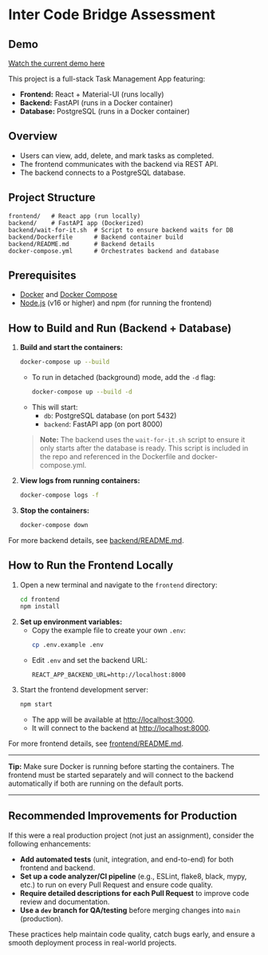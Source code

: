 # Inter Code Bridge Assessment

## Demo
[Watch the current demo here](https://drive.google.com/file/d/1lNeEU2NxLEIUOc5lVzHO9rFTPmUgOHp2/view?usp=drive_link)

This project is a full-stack Task Management App featuring:
- **Frontend:** React + Material-UI (runs locally)
- **Backend:** FastAPI (runs in a Docker container)
- **Database:** PostgreSQL (runs in a Docker container)

## Overview
- Users can view, add, delete, and mark tasks as completed.
- The frontend communicates with the backend via REST API.
- The backend connects to a PostgreSQL database.

## Project Structure
```
frontend/   # React app (run locally)
backend/    # FastAPI app (Dockerized)
backend/wait-for-it.sh  # Script to ensure backend waits for DB
backend/Dockerfile      # Backend container build
backend/README.md       # Backend details
docker-compose.yml      # Orchestrates backend and database
```

## Prerequisites
- [Docker](https://www.docker.com/) and [Docker Compose](https://docs.docker.com/compose/)
- [Node.js](https://nodejs.org/) (v16 or higher) and npm (for running the frontend)

## How to Build and Run (Backend + Database)
1. **Build and start the containers:**
   ```sh
   docker-compose up --build
   ```
   - To run in detached (background) mode, add the `-d` flag:
     ```sh
     docker-compose up --build -d
     ```
   - This will start:
     - `db`: PostgreSQL database (on port 5432)
     - `backend`: FastAPI app (on port 8000)

   > **Note:** The backend uses the `wait-for-it.sh` script to ensure it only starts after the database is ready. This script is included in the repo and referenced in the Dockerfile and docker-compose.yml.

2. **View logs from running containers:**
   ```sh
   docker-compose logs -f
   ```

3. **Stop the containers:**
   ```sh
   docker-compose down
   ```

For more backend details, see [backend/README.md](backend/README.md).

## How to Run the Frontend Locally
1. Open a new terminal and navigate to the `frontend` directory:
   ```sh
   cd frontend
   npm install
   ```
2. **Set up environment variables:**
   - Copy the example file to create your own `.env`:
     ```sh
     cp .env.example .env
     ```
   - Edit `.env` and set the backend URL:
     ```env
     REACT_APP_BACKEND_URL=http://localhost:8000
     ```
3. Start the frontend development server:
   ```sh
   npm start
   ```
   - The app will be available at [http://localhost:3000](http://localhost:3000).
   - It will connect to the backend at [http://localhost:8000](http://localhost:8000).

For more frontend details, see [frontend/README.md](frontend/README.md).

---

**Tip:** Make sure Docker is running before starting the containers. The frontend must be started separately and will connect to the backend automatically if both are running on the default ports.

---

## Recommended Improvements for Production
If this were a real production project (not just an assignment), consider the following enhancements:

- **Add automated tests** (unit, integration, and end-to-end) for both frontend and backend.
- **Set up a code analyzer/CI pipeline** (e.g., ESLint, flake8, black, mypy, etc.) to run on every Pull Request and ensure code quality.
- **Require detailed descriptions for each Pull Request** to improve code review and documentation.
- **Use a `dev` branch for QA/testing** before merging changes into `main` (production).

These practices help maintain code quality, catch bugs early, and ensure a smooth deployment process in real-world projects. 